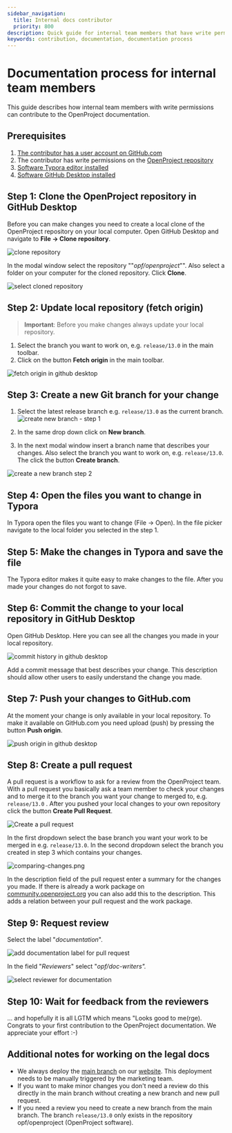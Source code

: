 ```yaml
---
sidebar_navigation:
  title: Internal docs contributor
  priority: 800
description: Quick guide for internal team members that have write permissions
keywords: contribution, documentation, documentation process
---
```


# Documentation process for internal team members

This guide describes how internal team members with write permissions can contribute to the OpenProject documentation.

## Prerequisites

1. [The contributor has a user account on GitHub.com](../documentation-process/#step-1-create-user-account-on-githubcom)
2. The contributor has write permissions on the [OpenProject repository](https://github.com/opf/openproject)
3. [Software Typora editor installed](../documentation-process/#step-2-install-typora)
4. [Software GitHub Desktop installed](../documentation-process/#step-3-install-github-desktop)

## Step 1: Clone the OpenProject repository in GitHub Desktop

Before you can make changes you need to create a local clone of the OpenProject repository on your local computer. Open GitHub Desktop and navigate to **File -> Clone repository**.

![clone repository](clone-repository.png)

In the modal window select the repository ""*opf/openproject*"". Also select a folder on your computer for the cloned repository. Click **Clone**.

![select cloned repository](select-cloned-repository.png)

## Step 2: Update local repository (fetch origin)

> **Important**: Before you make changes always update your local repository.

1. Select the branch you want to work on, e.g. `release/13.0` in the main toolbar.
2. Click on the button **Fetch origin** in the main toolbar.

![fetch origin in github desktop](fetch-origin-in-github-desktop.png)

## Step 3: Create a new Git branch for your change

1. Select the latest release branch e.g. `release/13.0` as the current branch.
    ![create new branch - step 1](create-new-branch-step-1.png)

2. In the same drop down click on **New branch**.

3. In the next modal window insert a branch name that describes your changes. Also select the branch you want to work on, e.g. `release/13.0`. The click the button **Create branch**.

![create a new branch step 2](create-new-branch-step-2.png)

## Step 4: Open the files you want to change in Typora

In Typora open the files you want to change (File -> Open). In the file picker navigate to the local folder you selected in the step 1.

## Step 5: Make the changes in Typora and save the file

The Typora editor makes it quite easy to make changes to the file. After you made your changes do not forgot to save.

## Step 6: Commit the change to your local repository in GitHub Desktop

Open GitHub Desktop. Here you can see all the changes you made in your local repository.

![commit history in github desktop](commit-history-in-github-desktop.png)

Add a commit message that best describes your change. This description should allow other users to easily understand the change you made.

## Step 7: Push your changes to GitHub.com

At the moment your change is only available in your local repository. To make it available on GitHub.com you need upload (push) by pressing the button **Push origin**.

![push origin in github desktop](push-origin-in-github-desktop.png)

## Step 8: Create a pull request

A pull request is a workflow to ask for a review from the OpenProject team. With a pull request you basically ask a team member to check your changes and to merge it to the branch you want your change to merged to, e.g. `release/13.0` . After you pushed your local changes to your own repository click the button **Create Pull Request**.

![Create a pull request](create-pull-request-github-desktop.png)

In the first dropdown select the base branch you want your work to be merged in e.g. `release/13.0`. In the second dropdown select the branch you created in step 3 which contains your changes.

![comparing-changes.png](comparing-changes.png)

In the description field of the pull request enter a summary for the changes you made. If there is already a work package on [community.openproject.org](https://community.openproject.org) you can also add this to the description. This adds a relation between your pull request and the work package.

## Step 9: Request review

Select the label "*documentation*".

![add documentation label for pull request](add-documentation-label-pull-requests.png)

In the field "*Reviewers*" select "*opf/doc-writers".*

![select reviewer for documentation](select-reviewer-for-documentation.png)

## Step 10: Wait for feedback from the reviewers

... and hopefully it is all LGTM which means "Looks good to me(rge). Congrats to your first contribution to the OpenProject documentation. We appreciate your effort :-)

## Additional notes for working on the legal docs

* We always deploy the [main branch](https://github.com/opf/legal/tree/main) on our [website](https://www.openproject.org/legal/). This deployment needs to be manually triggered by the marketing team.
* If you want to make minor changes you don't need a review do this directly in the main branch without creating a new branch and new pull request.
* If you need a review you need to create a new branch from the main branch. The branch `release/13.0` only exists in the repository opf/openproject (OpenProject software).
